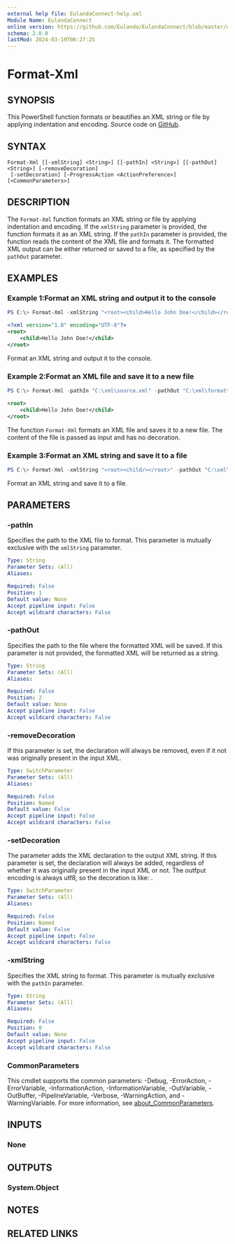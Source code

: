 ```yaml
---
external help file: EulandaConnect-help.xml
Module Name: EulandaConnect
online version: https://github.com/Eulanda/EulandaConnect/blob/master/docs/Format-Xml.md
schema: 2.0.0
lastMod: 2024-03-19T06:27:25
---
```


# Format-Xml

## SYNOPSIS
This PowerShell function formats or beautifies an XML string or file by applying indentation and encoding. Source code on [GitHub](https://github.com/Eulanda/EulandaConnect/blob/master/source/public/Format-Xml.ps1).

## SYNTAX

```
Format-Xml [[-xmlString] <String>] [[-pathIn] <String>] [[-pathOut] <String>] [-removeDecoration]
 [-setDecoration] [-ProgressAction <ActionPreference>] [<CommonParameters>]
```

## DESCRIPTION
The `Format-Xml` function formats an XML string or file by applying indentation and encoding. If the `xmlString` parameter is provided, the function formats it as an XML string. If the `pathIn` parameter is provided, the function reads the content of the XML file and formats it. The formatted XML output can be either returned or saved to a file, as specified by the `pathOut` parameter. 

## EXAMPLES

### Example 1:Format an XML string and output it to the console
```powershell
PS C:\> Format-Xml -xmlString "<root><child>Hello John Doe!</child></root>" -setDecoration
```

```xml
<?xml version="1.0" encoding="UTF-8"?>
<root>
    <child>Hello John Doe!</child>
</root>
```

Format an XML string and output it to the console.

### Example 2:Format an XML file and save it to a new file
```powershell
PS C:\> Format-Xml -pathIn "C:\xml\source.xml" -pathOut "C:\xml\formatted.xml" -removeDecoration
```

```xml
<root>
    <child>Hello John Doe!</child>
</root>
```

The function `Format-Xml` formats an XML file and saves it to a new file. The content of the file is passed as input and has no decoration.

### Example 3:Format an XML string and save it to a file
```powershell
PS C:\> Format-Xml -xmlString "<root><child/></root>" -pathOut "C:\xml\formatted.xml"
```

Format an XML string and save it to a file.

## PARAMETERS

### -pathIn
Specifies the path to the XML file to format. This parameter is mutually exclusive with the `xmlString` parameter.

```yaml
Type: String
Parameter Sets: (All)
Aliases:

Required: False
Position: 1
Default value: None
Accept pipeline input: False
Accept wildcard characters: False
```

### -pathOut
Specifies the path to the file where the formatted XML will be saved. If this parameter is not provided, the formatted XML will be returned as a string. 

```yaml
Type: String
Parameter Sets: (All)
Aliases:

Required: False
Position: 2
Default value: None
Accept pipeline input: False
Accept wildcard characters: False
```

### -removeDecoration
If this parameter is set, the declaration will always be removed, even if it not was originally present in the input XML.

```yaml
Type: SwitchParameter
Parameter Sets: (All)
Aliases:

Required: False
Position: Named
Default value: False
Accept pipeline input: False
Accept wildcard characters: False
```

### -setDecoration
The parameter adds the XML declaration to the output XML string. If this parameter is set, the declaration will always be added, regardless of whether it was originally present in the input XML or not. The outfput encoding is always utf8, so the decoration is like: <?xml version="1.0" encoding="utf-8" standalone="yes"?>.

```yaml
Type: SwitchParameter
Parameter Sets: (All)
Aliases:

Required: False
Position: Named
Default value: False
Accept pipeline input: False
Accept wildcard characters: False
```

### -xmlString
Specifies the XML string to format. This parameter is mutually exclusive with the `pathIn` parameter.

```yaml
Type: String
Parameter Sets: (All)
Aliases:

Required: False
Position: 0
Default value: None
Accept pipeline input: False
Accept wildcard characters: False
```


### CommonParameters
This cmdlet supports the common parameters: -Debug, -ErrorAction, -ErrorVariable, -InformationAction, -InformationVariable, -OutVariable, -OutBuffer, -PipelineVariable, -Verbose, -WarningAction, and -WarningVariable. For more information, see [about_CommonParameters](http://go.microsoft.com/fwlink/?LinkID=113216).

## INPUTS

### None

## OUTPUTS

### System.Object
## NOTES

## RELATED LINKS


